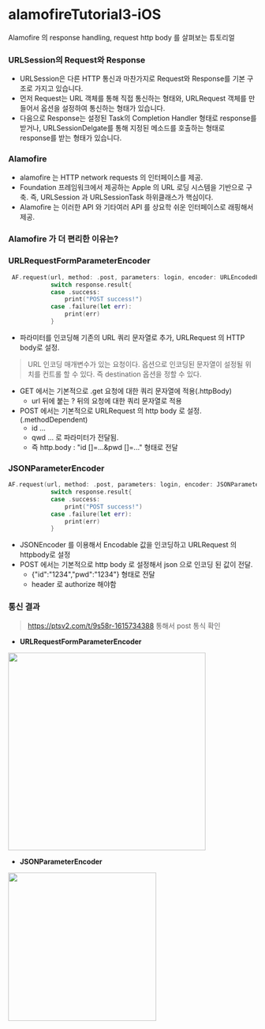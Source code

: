 # alamofireTutorial3-iOS
Alamofire 의 response handling, request http body 를 살펴보는 튜토리얼

### URLSession의 Request와 Response
- URLSession은 다른 HTTP 통신과 마찬가지로 Request와 Response를 기본 구조로 가지고 있습니다.
- 먼저 Request는 URL 객체를 통해 직접 통신하는 형태와, URLRequest 객체를 만들어서 옵션을 설정하여 통신하는 형태가 있습니다.
- 다음으로 Response는 설정된 Task의 Completion Handler 형태로 response를 받거나, URLSessionDelgate를 통해 지정된 메소드를 호출하는 형태로 response를 받는 형태가 있습니다.

### Alamofire
- alamofire 는 HTTP network requests 의 인터페이스를 제공.
- Foundation 프레임워크에서 제공하는 Apple 의 URL 로딩 시스템을 기반으로 구축. 즉, URLSession 과 URLSessionTask 하위클래스가 핵심이다.
- Alamofire 는 이러한 API 와 기타여러 API 를 상요학 쉬운 인터페이스로 래핑해서 제공.

### Alamofire 가 더 편리한 이유는?

### URLRequestFormParameterEncoder
```swift
 AF.request(url, method: .post, parameters: login, encoder: URLEncodedFormParameterEncoder.default).response { response in
            switch response.result{
            case .success:
                print("POST success!")
            case .failure(let err):
                print(err)
            }
```
- 파라미터를 인코딩해 기존의 URL 쿼리 문자열로 추가, URLRequest 의 HTTP body로 설정.
> URL 인코딩 매개변수가 있는 요청이다.
> 옵션으로 인코딩된 문자열이 설정될 위치를 컨트롤 할 수 있다. 즉 destination 옵션을 정할 수 있다.
- GET 에서는 기본적으로 .get 요청에 대한 쿼리 문자열에 적용(.httpBody)
  - url 뒤에 붙는 ? 뒤의 요청에 대한 쿼리 문자열로 적용
- POST 에서는 기본적으로 URLRequest 의 http body 로 설정.(.methodDependent)
  - id ...
  - qwd ... 로 파라미터가 전달됨.
  - 즉 http.body : "id []=...&pwd []=..." 형태로 전달

### JSONParameterEncoder
```swift
AF.request(url, method: .post, parameters: login, encoder: JSONParameterEncoder.default).response { response in
            switch response.result{
            case .success:
                print("POST success!")
            case .failure(let err):
                print(err)
            }
```
- JSONEncoder 를 이용해서 Encodable 값을 인코딩하고 URLRequest 의 httpbody로 설정
- POST 에서는 기본적으로 http body 로 설정해서 json 으로 인코딩 된 값이 전달.
  - {"id":"1234","pwd":"1234"} 형태로 전달
  - header 로 authorize 해야함

### 통신 결과
> https://ptsv2.com/t/9s58r-1615734388 통해서 post 통식 확인
- **URLRequestFormParameterEncoder**

<img src = "https://user-images.githubusercontent.com/69136340/111075692-946a9400-852c-11eb-9b04-8d84f11b5ddf.png" width="400">

- **JSONParameterEncoder**

<img src = "https://user-images.githubusercontent.com/69136340/111075690-916fa380-852c-11eb-9108-9092fa398b6e.png" width="300">
